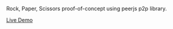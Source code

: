 Rock, Paper, Scissors proof-of-concept using peerjs p2p library.

[Live Demo](http://grifflr.com/peerjs/)